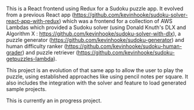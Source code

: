 This is a React frontend using Redux for a Sudoku puzzle app. It evolved from a previous React app (https://github.com/kevinhooke/sudoku-solver-react-app-with-redux) which was a frontend for a collection of AWS Lambdas
which provided a Sudoku solver (using Donald Knuth's DLX and Algorithm X : https://github.com/kevinhooke/sudoku-solver-with-dlx), a puzzle generator (https://github.com/kevinhooke/sudoku-generator) and human difficulty ranker (https://github.com/kevinhooke/sudoku-human-grader) and puzzle retriever (https://github.com/kevinhooke/sudoku-getpuzzles-lambda).


This project is an evolution of that same app to allow the user to play the puzzle, using established approaches like using
pencil notes per square. It also includes the integration with the solver and feature to load generated sample projects.

This is currently an in progress project.
